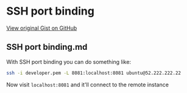 # SSH port binding

[View original Gist on GitHub](https://gist.github.com/Integralist/efe0e673ecd02f9a96e9cbc071c5b1b3)

## SSH port binding.md

With SSH port binding you can do something like:

```bash
ssh -i developer.pem -L 8081:localhost:8081 ubuntu@52.222.222.22
```

Now visit `localhost:8081` and it'll connect to the remote instance

